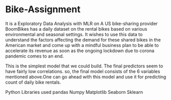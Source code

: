 # Bike-Assignment
It is a Exploratory Data Analysis with MLR on A US bike-sharing provider BoomBikes has a daily dataset on the rental bikes based on various environmental and seasonal settings. It wishes to use this data to understand the factors affecting the demand for these shared bikes in the American market and come up with a mindful business plan to be able to accelerate its revenue as soon as the ongoing lockdown due to corona pandemic comes to an end.

This is the simplest model that we could build. The final predictors seem to have fairly low correlations.
so, the final model consists of the 6 variables mentioned above.One can go ahead with this model and use it for predicting count of daily bike rentals.

Python Libraries used 
pandas
Numpy
Matplotlib
Seaborn
Sklearn
